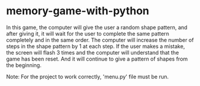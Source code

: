 # memory-game-with-python  
In this game, the computer will give the user a random shape pattern, and after giving it, it will wait for the user to complete the same pattern completely and in the same order. The computer will increase the number of steps in the shape pattern by 1 at each step. If the user makes a mistake, the screen will flash 3 times and the computer will understand that the game has been reset. And it will continue to give a pattern of shapes from the beginning.

Note: For the project to work correctly, 'menu.py' file must be run.
